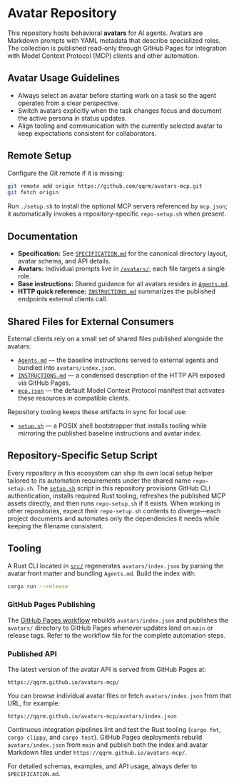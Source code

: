 # Avatar Repository

This repository hosts behavioral **avatars** for AI agents. Avatars are Markdown prompts with YAML metadata that describe specialized roles. The collection is published read-only through GitHub Pages for integration with Model Context Protocol (MCP) clients and other automation.

## Avatar Usage Guidelines

- Always select an avatar before starting work on a task so the agent operates from a clear perspective.
- Switch avatars explicitly when the task changes focus and document the active persona in status updates.
- Align tooling and communication with the currently selected avatar to keep expectations consistent for collaborators.

## Remote Setup

Configure the Git remote if it is missing:

```bash
git remote add origin https://github.com/qqrm/avatars-mcp.git
git fetch origin
```

Run `./setup.sh` to install the optional MCP servers referenced by `mcp.json`; it automatically invokes a repository-specific `repo-setup.sh` when present.

## Documentation

- **Specification:** See [`SPECIFICATION.md`](SPECIFICATION.md) for the canonical directory layout, avatar schema, and API details.
- **Avatars:** Individual prompts live in [`/avatars/`](avatars/); each file targets a single role.
- **Base instructions:** Shared guidance for all avatars resides in [`Agents.md`](Agents.md).
- **HTTP quick reference:** [`INSTRUCTIONS.md`](INSTRUCTIONS.md) summarizes the published endpoints external clients call.

## Shared Files for External Consumers

External clients rely on a small set of shared files published alongside the avatars:

- [`Agents.md`](Agents.md) — the baseline instructions served to external agents and bundled into `avatars/index.json`.
- [`INSTRUCTIONS.md`](INSTRUCTIONS.md) — a condensed description of the HTTP API exposed via GitHub Pages.
- [`mcp.json`](mcp.json) — the default Model Context Protocol manifest that activates these resources in compatible clients.

Repository tooling keeps these artifacts in sync for local use:

- [`setup.sh`](setup.sh) — a POSIX shell bootstrapper that installs tooling while mirroring the published baseline instructions and avatar index.

## Repository-Specific Setup Script

Every repository in this ecosystem can ship its own local setup helper tailored to its automation requirements under the shared
name `repo-setup.sh`. The [`setup.sh`](setup.sh) script in this repository provisions GitHub CLI authentication,
installs required Rust tooling, refreshes the published MCP assets directly, and then runs `repo-setup.sh`
if it exists. When working in other repositories, expect their `repo-setup.sh` contents to diverge—each project documents and
automates only the dependencies it needs while keeping the filename consistent.

## Tooling

A Rust CLI located in [`src/`](src) regenerates `avatars/index.json` by parsing the avatar front matter and bundling `Agents.md`. Build the index with:

```bash
cargo run --release
```
### GitHub Pages Publishing

The [GitHub Pages workflow](.github/workflows/pages.yml) rebuilds `avatars/index.json` and publishes the `avatars/` directory to GitHub Pages whenever updates land on `main` or release tags. Refer to the workflow file for the complete automation steps.

### Published API

The latest version of the avatar API is served from GitHub Pages at:

```text
https://qqrm.github.io/avatars-mcp/
```

You can browse individual avatar files or fetch `avatars/index.json` from that URL, for example:

```text
https://qqrm.github.io/avatars-mcp/avatars/index.json
```

Continuous integration pipelines lint and test the Rust tooling (`cargo fmt`, `cargo clippy`, and `cargo test`). GitHub Pages deployments rebuild `avatars/index.json` from `main` and publish both the index and avatar Markdown files under `https://qqrm.github.io/avatars-mcp/`.

For detailed schemas, examples, and API usage, always defer to `SPECIFICATION.md`.
